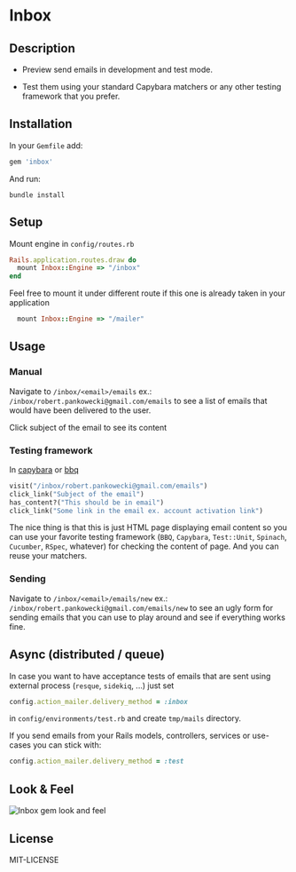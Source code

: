 Inbox
=====


Description
-----------

* Preview send emails in development and test mode.

* Test them using your standard Capybara matchers or
any other testing framework that you prefer.


Installation
------------

In your `Gemfile` add:

```ruby
gem 'inbox'
```

And run:

```
bundle install
```


Setup
-----

Mount engine in `config/routes.rb`

```ruby
Rails.application.routes.draw do
  mount Inbox::Engine => "/inbox"
end
```

Feel free to mount it under different route
if this one is already taken in your application

```ruby
  mount Inbox::Engine => "/mailer"
```


Usage
-----

### Manual

Navigate to `/inbox/<email>/emails` ex.: `/inbox/robert.pankowecki@gmail.com/emails`
to see a list of emails that would have been delivered to the user.

Click subject of the email to see its content

### Testing framework

In [capybara](https://github.com/jnicklas/capybara/) or [bbq](https://github.com/drugpl/bbq)

```ruby
visit("/inbox/robert.pankowecki@gmail.com/emails")
click_link("Subject of the email")
has_content?("This should be in email")
click_link("Some link in the email ex. account activation link")
```

The nice thing is that this is just HTML page displaying email content so you can use
your favorite testing framework (`BBQ`, `Capybara`, `Test::Unit`, `Spinach`, `Cucumber`, `RSpec`, whatever)
for checking the content of page. And you can reuse your matchers.


### Sending

Navigate to `/inbox/<email>/emails/new` ex.: `/inbox/robert.pankowecki@gmail.com/emails/new`
to see an ugly form for sending emails that you can use to play around and see if everything
works fine.


Async (distributed / queue)
---------------------------

In case you want to have acceptance tests of emails that are
sent using external process (`resque`, `sidekiq`, ...) just set

```ruby
config.action_mailer.delivery_method = :inbox
```

in `config/environments/test.rb` and create `tmp/mails` directory.


If you send emails from your Rails models, controllers, services or use-cases you can stick with:

```ruby
config.action_mailer.delivery_method = :test
```


Look & Feel
-----------

![Inbox gem look and feel](http://img832.imageshack.us/img832/1333/screenshotinboxgooglech.png)


License
-------

MIT-LICENSE
